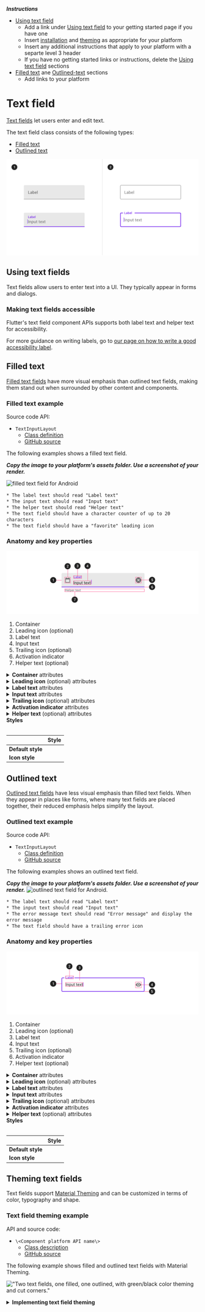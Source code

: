 <!--docs:
title: "Text field"
layout: detail
section: components
excerpt: "<Platform name> Text field"
ide_version: "<cIDE name> <compatible IDE version and build number>"
material_package_version: "<compatible Material platform package version number>"
iconId:
path: /
api_doc_root:
-->

_**Instructions**_
* [Using text field](#using-text-field)
    * Add a link under [Using text field](#using-text-field) to your getting started page if you have one
    * Insert [installation](#installation) and [theming](#theming) as appropriate for your platform
    * Insert any additional instructions that apply to your platform with a separte level 3 header
    * If you have no getting started links or instructions, delete the [Using text field](#using-text-field) sections
* [Filled text](#filled-text) ane [Outlined-text](#outlined-text) sections
    * Add links to your platform 


# Text field

[Text fields](https://material.io/components/text-fields) let users enter and edit text.

The text field class consists of the following types:

* [Filled text](#filled-text)
* [Outlined text](#outlined-text)

<img src="assets/text-field-generic.png" alt="Text field examples of both filled and outlined types, and each type showing both inactive and focused states. The filled text fields show a gray background and a darker gray activation indicator that is purple when focused. The outlined text fields show a clear background and an outline that is purple when focused">

## Using text fields

Text fields allow users to enter text into a UI. They typically appear in forms and dialogs.

### Making text fields accessible

Flutter's text field component APIs supports both label text and helper text for accessibility. 

For more guidance on writing labels, go to [our page on how to write a good accessibility label](https://material.io/design/usability/accessibility.html#writing).


## Filled text

[Filled text fields](https://material.io/components/text-fields/#filled-text-field) have more visual emphasis than outlined text fields, making them stand out when surrounded by other content and components.

### Filled text example

Source code API:

* `TextInputLayout` 
  * [Class definition]()
  * [GitHub source](https://github.com/material-components/)

The following examples shows a filled text field.


_**Copy the image to your platform's assets folder. Use a screenshot of your render.**_


<img src="assets/.png" alt="filled text field for Android">

```
* The label text should read "Label text"
* The input text should read "Input text"
* The helper text should read "Helper text"
* The text field should have a character counter of up to 20 characters
* The text field should have a "favorite" leading icon
```

### Anatomy and key properties

![Filled text field anatomy](assets/textfields_filled_anatomy.png)

1. Container
1. Leading icon (optional)
1. Label text
1. Input text
1. Trailing icon (optional)
1. Activation indicator
1. Helper text (optional)

<details>
<summary><b>Container</b> attributes</summary>
<br>

|  | Attribute | Related method(s) | Default value |
| --- | --- | --- | --- |
| **Color** | | | |
| **Stroke color** | | | |
| **Stroke width** | | | |
| **Shape** | | | |
| **Elevation** | | | |
| **Ripple color** | | | |

</details>


<details>
<summary><b>Leading icon</b> (optional) attributes</summary>
<br>

|  | Attribute | Related method(s) | Default value |
| --- | --- | --- | --- |
| **Icon** | | | |
| **Color** | | | |
| **Size** | | | |
| **Gravity** | | | |
| **Padding** | | | |


</details>


<details>
<summary><b>Label text</b> attributes</summary>
<br>

|  | Attribute | Related method(s) | Default value |
| --- | --- | --- | --- |
| **Label text** |  | | |
| **Typography** | | | |
| **Color** | | | |

</details>


<details>
<summary><b>Input text</b> attributes</summary>
<br>

|  | Attribute | Related method(s) | Default value |
| --- | --- | --- | --- |
| **Label text** |  | | |
| **Typography** | | | |
| **Color** | | | |

</details>


<details>
<summary><b>Trailing icon</b> (optional) attributes</summary>
<br>

|  | Attribute | Related method(s) | Default value |
| --- | --- | --- | --- |
| **Icon** | | | |
| **Color** | | | |
| **Size** | | | |
| **Gravity** | | | |
| **Padding** | | | |

</details>


<details>
<summary><b>Activation indicator</b> attributes</summary>
<br>

|  | Attribute | Related method(s) | Default value |
| --- | --- | --- | --- |
| **Stroke color** | | | |
| **Stroke width** | | | |
| **Ripple color** | | | |

</details>


<details>
<summary><b>Helper text</b> (optional) attributes</summary>
<br>

|  | Attribute | Related method(s) | Default value |
| --- | --- | --- | --- |
| **Label text** |  | | |
| **Typography** | | | |
| **Color** | | | |

</details>

<summary><b>Styles</b></summary>
<br>

|  | Style|
| --- | --- |
| **Default style** | |
| **Icon style** | |

</details>

## Outlined text

[Outlined text fields](https://material.io/components/text-fields/#outlined-text-field) have less visual emphasis than filled text fields. When they appear in places like forms, where many text fields are placed together, their reduced emphasis helps simplify the layout.

### Outlined text example

Source code API:

* `TextInputLayout` 
  * [Class definition]()
  * [GitHub source]()

The following examples shows an outlined text field.

_**Copy the image to your platform's assets folder. Use a screenshot of your render.**_
<img src="assets/.png" alt="outlined text field for Android.">

```
* The label text should read "Label text"
* The input text should read "Input text"
* The error message text should read "Error message" and display the error message
* The text field should have a trailing error icon
```
### Anatomy and key properties

![Outlined text field anatomy](assets/textfields_outlined_anatomy.png)

1. Container
1. Leading icon (optional)
1. Label text
1. Input text
1. Trailing icon (optional)
1. Activation indicator
1. Helper text (optional)

<details>
<summary><b>Container</b> attributes</summary>
<br>

|  | Attribute | Related method(s) | Default value |
| --- | --- | --- | --- |
| **Color** | | | |
| **Stroke color** | | | |
| **Stroke width** | | | |
| **Shape** | | | |
| **Elevation** | | | |
| **Ripple color** | | | |

</details>


<details>
<summary><b>Leading icon</b> (optional) attributes</summary>
<br>

|  | Attribute | Related method(s) | Default value |
| --- | --- | --- | --- |
| **Icon** | | | |
| **Color** | | | |
| **Size** | | | |
| **Gravity** | | | |
| **Padding** | | | |


</details>


<details>
<summary><b>Label text</b> attributes</summary>
<br>

|  | Attribute | Related method(s) | Default value |
| --- | --- | --- | --- |
| **Label text** |  | | |
| **Typography** | | | |
| **Color** | | | |

</details>


<details>
<summary><b>Input text</b> attributes</summary>
<br>

|  | Attribute | Related method(s) | Default value |
| --- | --- | --- | --- |
| **Label text** |  | | |
| **Typography** | | | |
| **Color** | | | |

</details>


<details>
<summary><b>Trailing icon</b> (optional) attributes</summary>
<br>

|  | Attribute | Related method(s) | Default value |
| --- | --- | --- | --- |
| **Icon** | | | |
| **Color** | | | |
| **Size** | | | |
| **Gravity** | | | |
| **Padding** | | | |

</details>


<details>
<summary><b>Activation indicator</b> attributes</summary>
<br>

|  | Attribute | Related method(s) | Default value |
| --- | --- | --- | --- |
| **Stroke color** | | | |
| **Stroke width** | | | |
| **Ripple color** | | | |

</details>


<details>
<summary><b>Helper text</b> (optional) attributes</summary>
<br>

|  | Attribute | Related method(s) | Default value |
| --- | --- | --- | --- |
| **Label text** |  | | |
| **Typography** | | | |
| **Color** | | | |

</details>

<summary><b>Styles</b></summary>
<br>

|  | Style|
| --- | --- |
| **Default style** | |
| **Icon style** | |

</details>

## Theming text fields

Text fields support [Material Theming](https://material.io/components/text-fields/#theming) and can be customized in terms of color, typography and shape.

### Text field theming example

API and source code:

* `\<Component platform API name\>`
    * [Class description](https://)
    * [GitHub source](https://github.com/material-components/)
    
The following example shows filled and outlined text fields with Material Theming.

!["Two text fields, one filled, one outlined, with green/black color theming and cut corners."](assets/button-theming.svg)

<details>
<summary><b>Implementing text field theming</b></summary>

```
Include source code for two side-by-side examples using a green/black color theme similar to the one used in the [Android button example](https://github.com/mingjane-work/doc-material-components/blob/mingjane-doc-branch/button-examples/Android/android-button-example.md):

* Include one filled text field with the following:
    * The label text should read "Label text"
    * The input text should read "Input text"
    * The helper text should read "Helper text"
    * The text field should have a character counter of up to 20 characters
    * The text field should have a "favorite" leading icon
    * The container should have cut corners instead of rounded
* Include one outlined text field with the following:
    * The label text should read "Label text"
    * The input text should read "Input text"
    * The error message text should read "Error message" and display the error message
    * The text field should have a trailing error icon
    * The container should have cut corners instead of rounded
